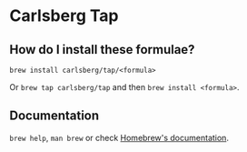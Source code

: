 # Carlsberg Tap

## How do I install these formulae?

`brew install carlsberg/tap/<formula>`

Or `brew tap carlsberg/tap` and then `brew install <formula>`.

## Documentation

`brew help`, `man brew` or check [Homebrew's documentation](https://docs.brew.sh).
